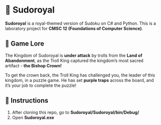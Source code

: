 # 👑 Sudoroyal
**Sudoroyal** is a royal-themed version of Sudoku on C# and Python. This is a laboratory project for **CMSC 12 (Foundations of Computer Science)**.

## 🏰 Game Lore
The Kingdom of Sudoroyal is **under attack** by trolls from the **Land of Abandonment**, as the Troll King captured the kingdom’s most sacred artifact - **the Bishop Crown!**

To get the crown back, the Troll King has challenged you, the leader of this kingdom, in a puzzle game. He has set **purple traps** across the board, and it’s your job to complete the puzzle!

## 📖 Instructions
1. After cloning this repo, go to **Sudoroyal/Sudoroyal/bin/Debug/**
2. Open **Sudoroyal.exe**
